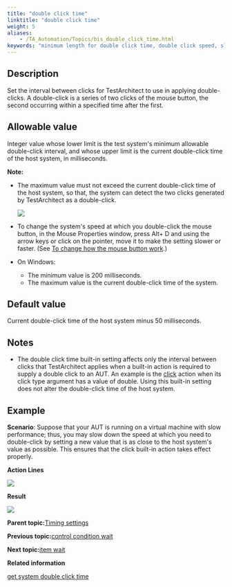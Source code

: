 ```yaml
--- 
title: "double click time"
linktitle: "double click time"
weight: 5
aliases: 
    - /TA_Automation/Topics/bis_double_click_time.html
keywords: "minimum length for double click time, double click speed, slowest speed of double click, set interval between clicks in double-click"
---
```


## Description

Set the interval between clicks for TestArchitect to use in applying double-clicks. A double-click is a series of two clicks of the mouse button, the second occurring within a specified time after the first.

## Allowable value

Integer value whose lower limit is the test system's minimum allowable double-click interval, and whose upper limit is the current double-click time of the host system, in milliseconds.

**Note:**

-   The maximum value must not exceed the current double-click time of the host system, so that, the system can detect the two clicks generated by TestArchitect as a double-click.

    ![](/images//Images/bis_double_click_time_aut.png)

-   To change the system's speed at which you double-click the mouse button, in the Mouse Properties window, press Alt+ D and using the arrow keys or click on the pointer, move it to make the setting slower or faster. \(See [To change how the mouse button work](http://windows.microsoft.com/en-us/windows/change-mouse-settings#1TC=windows-7).\)

-   On Windows:
    -   The minimum value is 200 milliseconds.
    -   The maximum value is the current double-click time of the system.

## Default value

Current double-click time of the host system minus 50 milliseconds.

## Notes

-   The double click time built-in setting affects only the interval between clicks that TestArchitect applies when a built-in action is required to supply a double click to an AUT. An example is the [click](click.html) action when its click type argument has a value of double. Using this built-in setting does not alter the double-click time of the host system.

## Example

**Scenario**: Suppose that your AUT is running on a virtual machine with slow performance; thus, you may slow down the speed at which you need to double-click by setting a new value that is as close to the host system's value as possible. This ensures that the click built-in action takes effect properly.

**Action Lines**

![](/images//Images/bis_double_click_time_pgm.png)

**Result**

![](/images//Images/bis_double_click_time_res.png)

**Parent topic:**[Timing settings](/TA_Automation/Topics/bis_timing.html)

**Previous topic:**[control condition wait](/TA_Automation/Topics/bis_control_condition_wait.html)

**Next topic:**[item wait](/TA_Automation/Topics/bis_item_wait.html)

**Related information**  


[get system double click time](/TA_Automation/Topics/bia_get_system_double_click_time.html)

